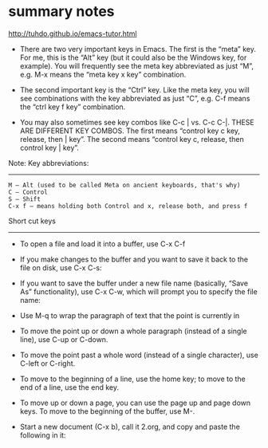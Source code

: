 # summary notes

http://tuhdo.github.io/emacs-tutor.html

- There are two very important keys in Emacs. The first is the “meta” key. For me, this is the “Alt” key (but it could also be the Windows key, for example). You will frequently see the meta key abbreviated as just “M”, e.g. M-x means the “meta key x key” combination.

- The second important key is the “Ctrl” key. Like the meta key, you will see combinations with the key abbreviated as just “C”, e.g. C-f means the “ctrl key f key” combination.

- You may also sometimes see key combos like C-c | vs. C-c C-|. THESE ARE DIFFERENT KEY COMBOS. The first means “control key c key, release, then | key”. The second means “control key c, release, then control key | key”.

 Note: Key abbreviations:
 _________

    M – Alt (used to be called Meta on ancient keyboards, that's why)
    C – Control
    S – Shift
    C-x f – means holding both Control and x, release both, and press f

Short cut keys
_________

- To open a file and load it into a buffer, use C-x C-f

- If you make changes to the buffer and you want to save it back to the file on disk, use C-x C-s:

- If you want to save the buffer under a new file name (basically, “Save As” functionality), use C-x C-w, which will prompt you to specify the file name:

- Use M-q to wrap the paragraph of text that the point is currently in

- To move the point up or down a whole paragraph (instead of a single line), use C-up or C-down.

- To move the point past a whole word (instead of a single character), use C-left or C-right.

- To move to the beginning of a line, use the home key; to move to the end of a line, use the end key.

- To move up or down a page, you can use the page up and page down keys. To move to the beginning of the buffer, use M-.

- Start a new document (C-x b), call it 2.org, and copy and paste the following in it:
